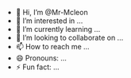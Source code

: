 - 👋 Hi, I’m @Mr-Mcleon
- 👀 I’m interested in ...
- 🌱 I’m currently learning ...
- 💞️ I’m looking to collaborate on ...
- 📫 How to reach me ...
- 😄 Pronouns: ...
- ⚡ Fun fact: ...

<!---
Mr-Mcleon/Mr-Mcleon is a ✨ special ✨ repository because its `README.md` (this file) appears on your GitHub profile.
You can click the Preview link to take a look at your changes.
--->
